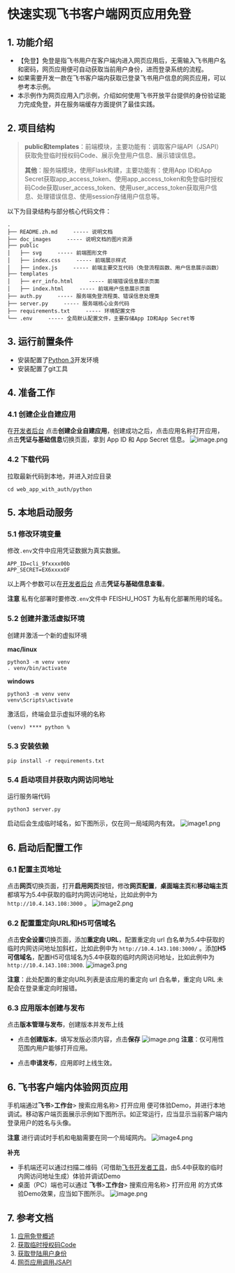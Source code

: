 # 快速实现飞书客户端网页应用免登

## 1. 功能介绍
* 【免登】免登是指飞书用户在客户端内进入网页应用后，无需输入飞书用户名和密码，网页应用便可自动获取当前用户身份，进而登录系统的流程。
* 如果需要开发一款在飞书客户端内获取已登录飞书用户信息的网页应用，可以参考本示例。
* 本示例作为网页应用入门示例，介绍如何使用飞书开放平台提供的身份验证能力完成免登，并在服务端缓存方面提供了最佳实践。

## 2. 项目结构
> **public和templates**：前端模块，主要功能有：调取客户端API（JSAPI）获取免登临时授权码Code、展示免登用户信息、展示错误信息。
>
> **其他**：服务端模块，使用Flask构建，主要功能有：使用App ID和App Secret获取app_access_token、使用app_access_token和免登临时授权码Code获取user_access_token、使用user_access_token获取用户信息、处理错误信息、使用session存储用户信息等。

以下为目录结构与部分核心代码文件：

```
.
├── README.zh.md     ----- 说明文档
├── doc_images     ----- 说明文档的图片资源
├── public
│   ├── svg     ----- 前端图形文件
│   ├── index.css     ----- 前端展示样式
│   ├── index.js     ----- 前端主要交互代码（免登流程函数、用户信息展示函数）
├── templates
│   ├── err_info.html     ----- 前端错误信息展示页面
│   ├── index.html     ----- 前端用户信息展示页面
├── auth.py     ----- 服务端免登流程类、错误信息处理类
├── server.py     ----- 服务端核心业务代码
├── requirements.txt     ----- 环境配置文件
└── .env     ----- 全局默认配置文件，主要存储App ID和App Secret等
```
## 3. 运行前置条件

- 安装配置了[Python 3](https://www.python.org/)开发环境
- 安装配置了git工具

## 4. 准备工作

### 4.1 创建企业自建应用
在[开发者后台](https://open.feishu.cn/app/) 点击**创建企业自建应用**，创建成功之后，点击应用名称打开应用，点击**凭证与基础信息**切换页面，拿到 App ID 和 App Secret 信息。
![image.png](doc_images/image0.png)

### 4.2 下载代码
拉取最新代码到本地，并进入对应目录

```commandline
cd web_app_with_auth/python
```
## 5. 本地启动服务
### 5.1 修改环境变量

修改`.env`文件中应用凭证数据为真实数据。

```text
APP_ID=cli_9fxxxx00b
APP_SECRET=EX6xxxxOF
```
以上两个参数可以在[开发者后台](https://open.feishu.cn/app/) 点击**凭证与基础信息查看**。

**注意** 私有化部署时要修改`.env`文件中 FEISHU_HOST 为私有化部署所用的域名。
### 5.2 创建并激活虚拟环境
创建并激活一个新的虚拟环境

**mac/linux**

```commandline
python3 -m venv venv
. venv/bin/activate
```

**windows**

```commandline
python3 -m venv venv
venv\Scripts\activate
```

激活后，终端会显示虚拟环境的名称

```
(venv) **** python %
```

### 5.3 安装依赖

```commandline
pip install -r requirements.txt
```
### 5.4 启动项目并获取内网访问地址
运行服务端代码

```commandline
python3 server.py
```
启动后会生成临时域名，如下图所示，仅在同一局域网内有效。
![image1.png](doc_images/image1.png)
## 6. 启动后配置工作
### 6.1 配置主页地址
点击**网页**切换页面，打开**启用网页**按钮，修改**网页配置**，**桌面端主页**和**移动端主页**都填写为5.4中获取的临时内网访问地址，比如此例中为`http://10.4.143.108:3000` 。
![image2.png](doc_images/image2.png)

### 6.2 配置重定向URL和H5可信域名
点击**安全设置**切换页面，添加**重定向 URL**，配置重定向 url 白名单为5.4中获取的临时内网访问地址加斜杠，比如此例中为 `http://10.4.143.108:3000/` 。添加**H5可信域名**，配置H5可信域名为5.4中获取的临时内网访问地址，比如此例中为 `http://10.4.143.108:3000`.
![image3.png](doc_images/image3.png)

**注意**：此处配置的重定向URL列表是该应用的重定向 url 白名单，重定向 URL 未配会在登录重定向时报错。

### 6.3 应用版本创建与发布
点击**版本管理与发布**，创建版本并发布上线

- 点击**创建版本**，填写发版必须内容，点击**保存**
  ![image.png](https://sf3-cn.feishucdn.com/obj/open-platform-opendoc/1b9423a66074845bb9b139f359ca6980_5wg7ADFBiy.png)
  **注意**：仅可用性范围内用户能够打开应用。

- 点击**申请发布**，应用即时上线生效。

## 6. 飞书客户端内体验网页应用

手机端通过**飞书**>**工作台**> 搜索应用名称> 打开应用 便可体验Demo，并进行本地调试。移动客户端页面展示示例如下图所示。如正常运行，应当显示当前客户端内登录用户的姓名与头像。

**注意** 进行调试时手机和电脑需要在同一个局域网内。
![image4.png](doc_images/image4.png)

**补充** 
* 手机端还可以通过扫描二维码（可借助[飞书开发者工具](https://open.feishu.cn/document/uYjL24iN/ucDOzYjL3gzM24yN4MjN)，由5.4中获取的临时内网访问地址生成）体验并调试Demo
* 桌面（PC）端也可以通过 **飞书**>**工作台**> 搜索应用名称> 打开应用 的方式体验Demo效果，应当如下图所示。
![image.png](doc_images/image5.png)

## 7. 参考文档
1. [应用免登概述](https://open.feishu.cn/document/uYjL24iN/ukTO4UjL5kDO14SO5gTN#6efde855)
2. [获取临时授权码Code](https://open.feishu.cn/document/uYjL24iN/uUzMuUzMuUzM/20220308)
3. [获取登陆用户身份](https://open.feishu.cn/document/uAjLw4CM/ukTMukTMukTM/reference/authen-v1/authen/access_token)
4. [网页应用调用JSAPI](https://open.feishu.cn/document/uYjL24iN/uITO4IjLykDOy4iM5gjM)

